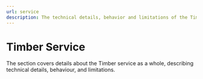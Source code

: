 ```yaml
---
url: service
description: The technical details, behavior and limitations of the Timber service.
---
```

# Timber Service

The section covers details about the Timber service as a whole, describing technical details, behaviour, and limitations.
